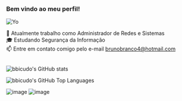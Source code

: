 ### Bem vindo ao meu perfil!

![Yo](https://user-images.githubusercontent.com/22198380/138895788-bcd19a6e-026f-410c-b14e-1d35990e7ad0.gif)



💼 Atualmente trabalho como Administrador de Redes e Sistemas<br/>
🎓 Estudando Segurança da Informação<br/>
📫 Entre em contato comigo pelo e-mail brunobranco4@hotmail.com<br/><br/>


![bbicudo's GitHub stats](https://github-readme-stats.vercel.app/api?username=bbicudo&show_icons=true&theme=dark)

![bbicudo's GitHub Top Languages](https://github-readme-stats.vercel.app/api/top-langs/?username=bbicudo&layout=compact&card_width=445langs_count=7&theme=dark)

![image](https://img.shields.io/badge/VBScript-VBS-blue)
![image](https://img.shields.io/badge/Batchfile-bat-blue)

